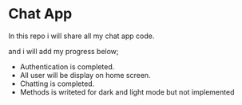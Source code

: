 # Chat App
In this repo i will share all my chat app code.

and i will add my progress below;

 - Authentication is completed.
 - All user will be display on home screen. 
 - Chatting is completed.
 - Methods is writeted for dark and light mode but not implemented
